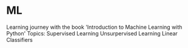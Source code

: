 # ML
Learning journey with the book 'Introduction to Machine Learning with Python'
Topics:
Supervised Learning
Unsurpervised Learning
Linear Classifiers
